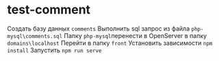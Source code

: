 ﻿# test-comment
Cоздать базу данных `comments`
Выполнить sql запрос из файла `php-mysql\comments.sql`
Папку `php-mysql`перенести в OpenServer в папку `domains\localhost`
Перейти в папку `front`
Установить зависимости `npm install`
Запустить `npm run serve`

 
